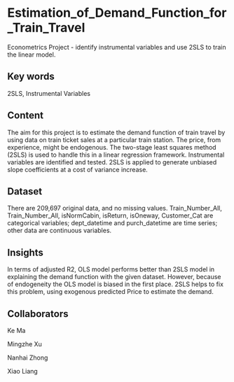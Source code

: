 # Estimation_of_Demand_Function_for_Train_Travel
Econometrics Project - identify instrumental variables and use 2SLS to train the linear model.

## Key words
2SLS, Instrumental Variables

## Content
The aim for this project is to estimate the demand function of train travel by using data on train ticket sales at a particular train station. The price, from experience, might be endogenous. The two-stage least squares method (2SLS) is used to handle this in a linear regression framework. Instrumental variables are identified and tested. 2SLS is applied to generate unbiased slope coefficients at a cost of variance increase.

## Dataset
There are 209,697 original data, and no missing values. Train_Number_All, Train_Number_All, isNormCabin, isReturn, isOneway, Customer_Cat are categorical variables; dept_datetime and purch_datetime are time series; other data are continuous variables.

## Insights
In terms of adjusted R2, OLS model performs better than 2SLS model in explaining the demand function with the given dataset. However, because of endogeneity the OLS model is biased in the first place. 2SLS helps to fix this problem, using exogenous predicted Price to estimate the demand.

## Collaborators
Ke Ma

Mingzhe Xu

Nanhai Zhong

Xiao Liang
